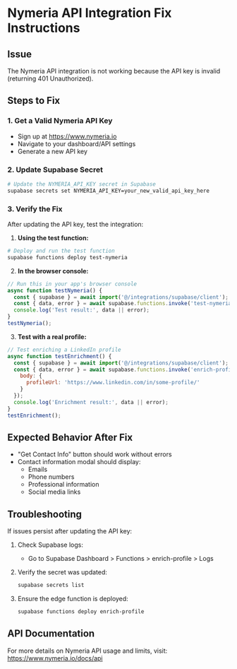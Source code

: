 # Nymeria API Integration Fix Instructions

## Issue
The Nymeria API integration is not working because the API key is invalid (returning 401 Unauthorized).

## Steps to Fix

### 1. Get a Valid Nymeria API Key
- Sign up at https://www.nymeria.io
- Navigate to your dashboard/API settings
- Generate a new API key

### 2. Update Supabase Secret
```bash
# Update the NYMERIA_API_KEY secret in Supabase
supabase secrets set NYMERIA_API_KEY=your_new_valid_api_key_here
```

### 3. Verify the Fix
After updating the API key, test the integration:

1. **Using the test function:**
```bash
# Deploy and run the test function
supabase functions deploy test-nymeria
```

2. **In the browser console:**
```javascript
// Run this in your app's browser console
async function testNymeria() {
  const { supabase } = await import('@/integrations/supabase/client');
  const { data, error } = await supabase.functions.invoke('test-nymeria');
  console.log('Test result:', data || error);
}
testNymeria();
```

3. **Test with a real profile:**
```javascript
// Test enriching a LinkedIn profile
async function testEnrichment() {
  const { supabase } = await import('@/integrations/supabase/client');
  const { data, error } = await supabase.functions.invoke('enrich-profile', {
    body: {
      profileUrl: 'https://www.linkedin.com/in/some-profile/'
    }
  });
  console.log('Enrichment result:', data || error);
}
testEnrichment();
```

## Expected Behavior After Fix
- "Get Contact Info" button should work without errors
- Contact information modal should display:
  - Emails
  - Phone numbers
  - Professional information
  - Social media links

## Troubleshooting
If issues persist after updating the API key:

1. Check Supabase logs:
   - Go to Supabase Dashboard > Functions > enrich-profile > Logs

2. Verify the secret was updated:
   ```bash
   supabase secrets list
   ```

3. Ensure the edge function is deployed:
   ```bash
   supabase functions deploy enrich-profile
   ```

## API Documentation
For more details on Nymeria API usage and limits, visit:
https://www.nymeria.io/docs/api
